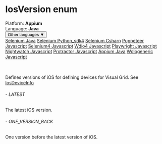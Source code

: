 # IosVersion enum
<div class='platform-bar-container-div'><div class='platform-bar-div'>Platform:  <b> Appium</b>
</div><div class='platform-bar-div'>Language: <b>Java</b></div><div class='dropdown-button-container-div'><button class='sdk-language-dropdown-button'>Other languages ▼</button><div class='dropdown-content'>
<a href='../../selenium/java/iosversion'>Selenium Java</a>
<a href='../../selenium/python_sdk4/iosversion'>Selenium Python_sdk4</a>
<a href='../../selenium/csharp/iosversion'>Selenium Csharp</a>
<a href='../../puppeteer/javascript/iosversion'>Puppeteer Javascript</a>
<a href='../../selenium4/javascript/iosversion'>Selenium4 Javascript</a>
<a href='../../wdio4/javascript/iosversion'>Wdio4 Javascript</a>
<a href='../../playwright/javascript/iosversion'>Playwright Javascript</a>
<a href='../../nightwatch/javascript/iosversion'>Nightwatch Javascript</a>
<a href='../../protractor/javascript/iosversion'>Protractor Javascript</a>
<a href='../../appium/java/iosversion'>Appium Java</a>
<a href='../../wdiogeneric/javascript/iosversion'>Wdiogeneric Javascript</a>
</div></div><br /><br /></div>

Defines versions of iOS for defining devices for Visual Grid. See [IosDeviceInfo](./iosdeviceinfo#iosdeviceinfo-method) 
###### - LATEST 
 The latest iOS version. 
 ###### - ONE_VERSION_BACK 
 One version before the latest version of iOS. 
 
